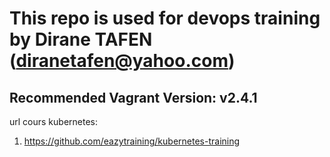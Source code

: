 # This repo is used for devops training by Dirane TAFEN (diranetafen@yahoo.com)

## Recommended Vagrant Version: v2.4.1

url cours kubernetes: 
1. https://github.com/eazytraining/kubernetes-training
